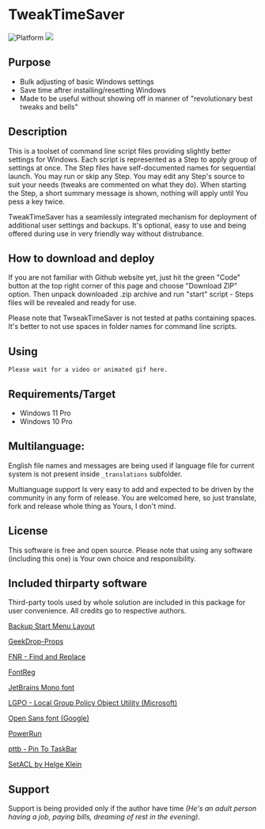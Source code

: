 # TweakTimeSaver

![Platform](https://img.shields.io/static/v1?label=platform&message=windows11/10&color=blue&style=flat) ![](https://img.shields.io/static/v1?label=code&message=bathfile&color=red&style=flat)

## Purpose

- Bulk adjusting of basic Windows settings
- Save time aftrer installing/resetting Windows
- Made to be useful without showing off in manner of "revolutionary best tweaks and bells"

## Description

This is a toolset of command line script files providing slightly better settings for Windows. Each script is represented as a Step to apply group of settings at once. The Step files have self-documented names for sequential launch. You may run or skip any Step. You may edit any Step's source to suit your needs (tweaks are commented on what they do). When starting the Step, a short summary message is shown, nothing will apply until You pess a key twice.

TweakTimeSaver has a seamlessly integrated mechanism for deployment of additional user settings and backups. It's optional, easy to use and being offered during use in very friendly way without distrubance.

## How to download and deploy

If you are not familiar with Github website yet, just hit the green "Code" button at the top right corner of this page and choose "Download ZIP" option. Then unpack downloaded .zip archive and run "start" script - Steps files will be revealed and ready for use.

Please note that TwseakTimeSaver is not tested at paths containing spaces. It's better to not use spaces in folder names for command line scripts.

## Using

```
Please wait for a video or animated gif here.
```

## Requirements/Target

- Windows 11 Pro
- Windows 10 Pro

## Multilanguage:

English file names and messages are being used if language file for current system is not present inside `_translations` subfolder.

Multianguage support Is very easy to add and expected to be driven by the community in any form of release. You are welcomed here, so just translate, fork and release whole thing as Yours, I don't mind.

## License

This software is free and open source. Please note that using any software (including this one) is Your own choice and responsibility.

## Included thirparty software

Third-party tools used by whole solution are included in this package for user convenience. All credits go to respective authors.

[Backup Start Menu Layout](https://www.sordum.org/10997/backup-start-menu-layout-v1-6/)

[GeekDrop-Props](https://github.com/STaRDoGG/GeekDrop-Props)

[FNR - Find and Replace](http://findandreplace.io)

[FontReg](https://github.com/jason-jxc/FontReg)

[JetBrains Mono font](https://www.jetbrains.com/lp/mono/)

[LGPO - Local Group Policy Object Utility (Microsoft)](https://techcommunity.microsoft.com/t5/microsoft-security-baselines/lgpo-exe-local-group-policy-object-utility-v1-0/ba-p/701045)

[Open Sans font (Google)](https://fonts.google.com/specimen/Open+Sans)

[PowerRun](https://www.sordum.org/9416/powerrun-v1-6-run-with-highest-privileges/)

[pttb - Pin To TaskBar](https://https://github.com/0x546F6D/pttb_-_Pin_To_TaskBar)

[SetACL by Helge Klein](https://helgeklein.com/setacl/)

## Support

Support is being provided only if the author have time _(He's an adult person having a job, paying bills, dreaming of rest in the evening)_.
